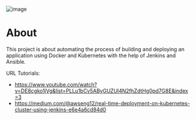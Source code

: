 
![image](https://user-images.githubusercontent.com/35370115/150634956-54357760-c5b9-445c-b444-5b69e98e83b8.png)
# About
This project is about automating the process of building and deploying an application using Docker and Kubernetes with the help of Jenkins and Ansible.

URL Tutorials:
* https://www.youtube.com/watch?v=DE8cgko1jVg&list=PLLu1bCv5AByGUZUl4N2fhZdtHg0pd7G8E&index=3
* https://medium.com/@awseng12/real-time-deployment-on-kubernetes-cluster-using-jenkins-e6e4a6cd84d0
